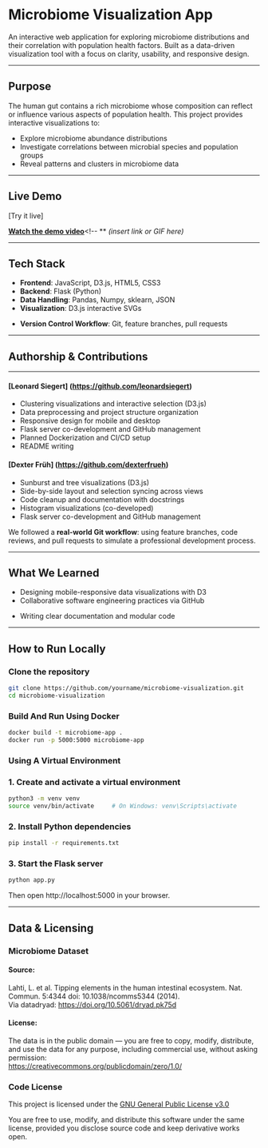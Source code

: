 # Microbiome Visualization App

An interactive web application for exploring microbiome distributions and their correlation with population health factors. Built as a data-driven visualization tool with a focus on clarity, usability, and responsive design.

---

## Purpose

The human gut contains a rich microbiome whose composition can reflect or influence various aspects of population health. This project provides interactive visualizations to:

- Explore microbiome abundance distributions
- Investigate correlations between microbial species and population groups
- Reveal patterns and clusters in microbiome data

---

## Live Demo

[Try it live]<!-- **(https://your-render-app-url.com)**   -->

**[Watch the demo video](#)**<!-- ** _(insert link or GIF here)_

---

## Tech Stack

- **Frontend**: JavaScript, D3.js, HTML5, CSS3
- **Backend**: Flask (Python)
- **Data Handling**: Pandas, Numpy, sklearn, JSON
- **Visualization**: D3.js interactive SVGs
<!-- - **Deployment**: Render
- **Containerization**: Docker
- **CI/CD**: GitHub Actions -->
- **Version Control Workflow**: Git, feature branches, pull requests

---

## Authorship & Contributions
---

#### [Leonard Siegert] (https://github.com/leonardsiegert)
- Clustering visualizations and interactive selection (D3.js)
- Data preprocessing and project structure organization
- Responsive design for mobile and desktop
- Flask server co-development and GitHub management
- Planned Dockerization and CI/CD setup
- README writing

#### [Dexter Früh] (https://github.com/dexterfrueh)
- Sunburst and tree visualizations (D3.js)
- Side-by-side layout and selection syncing across views
- Code cleanup and documentation with docstrings
- Histogram visualizations (co-developed)
- Flask server co-development and GitHub management

We followed a **real-world Git workflow**: using feature branches, code reviews, and pull requests to simulate a professional development process.

---

## What We Learned

- Designing mobile-responsive data visualizations with D3
- Collaborative software engineering practices via GitHub
<!-- - Building production-ready Flask apps with Docker
- Deploying containerized apps on cloud platforms like Render
- Managing CI/CD workflows with GitHub Actions -->
- Writing clear documentation and modular code

---

## How to Run Locally

### Clone the repository

```bash
git clone https://github.com/yourname/microbiome-visualization.git
cd microbiome-visualization
```

### Build And Run Using Docker

```bash
docker build -t microbiome-app .
docker run -p 5000:5000 microbiome-app
```

### Using A Virtual Environment

### 1. Create and activate a virtual environment

```bash
python3 -m venv venv
source venv/bin/activate     # On Windows: venv\Scripts\activate
```

### 2. Install Python dependencies

```bash
pip install -r requirements.txt
```

### 3. Start the Flask server

```bash
python app.py
```

Then open http://localhost:5000 in your browser.

---
## Data & Licensing
### Microbiome Dataset

#### Source:
Lahti, L. et al. Tipping elements in the human intestinal ecosystem. Nat. Commun. 5:4344 doi: 10.1038/ncomms5344 (2014).\
Via datadryad: https://doi.org/10.5061/dryad.pk75d

#### License:
The data is in the public domain — you are free to copy, modify, distribute, and use the data for any purpose, including commercial use, without asking permission: \
https://creativecommons.org/publicdomain/zero/1.0/

### Code License

This project is licensed under the [GNU General Public License v3.0](./LICENSE)

You are free to use, modify, and distribute this software under the same license, provided you disclose source code and keep derivative works open.

<!-- ## Future Work

- Add filtering by species or metadata (e.g. age, diet)

- Include time-series microbiome data (longitudinal tracking)

- Improve accessibility and mobile usability

- Add user-upload feature for custom datasets -->